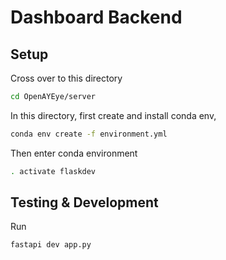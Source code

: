 # Dashboard Backend
<!-- ## Build React app
To build the react dashboard, run
```bash
npm run build
``` -->

## Setup
Cross over to this directory
```bash
cd OpenAYEye/server
```

In this directory, first create and install conda env,
```bash
conda env create -f environment.yml
```

Then enter conda environment
```bash
. activate flaskdev
```

## Testing & Development
Run
```bash
fastapi dev app.py
```

<!-- Default link to site 
[http://localhost:5000](http://localhost:5000) -->